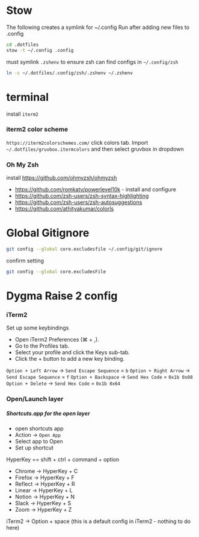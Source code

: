 # Stow

The following creates a symlink for ~/.config
Run after adding new files to .config
```bash
cd .dotfiles
stow -t ~/.config .config
```


must symlink `.zshenv` to ensure zsh can find configs in `~/.config/zsh`
```bash
ln -s ~/.dotfiles/.config/zsh/.zshenv ~/.zshenv
```

# terminal
install `iterm2`
### iterm2 color scheme
`https://iterm2colorschemes.com/`
<C-i> click colors tab.  Import `~/.dotfiles/gruvbox.itermcolors` and then select gruvbox in dropdown

### Oh My Zsh
install https://github.com/ohmyzsh/ohmyzsh

- https://github.com/romkatv/powerlevel10k - install and configure
- https://github.com/zsh-users/zsh-syntax-highlighting
- https://github.com/zsh-users/zsh-autosuggestions
- https://github.com/athityakumar/colorls


# Global Gitignore
```bash
git config --global core.excludesfile ~/.config/git/ignore
```
confirm setting
```bash
git config --global core.excludesFile
```


# Dygma Raise 2 config
### iTerm2

Set up some keybindings
- Open iTerm2 Preferences (⌘ + ,).
- Go to the Profiles tab.
- Select your profile and click the Keys sub-tab.
- Click the + button to add a new key binding.

`Option + Left Arrow` -> `Send Escape Sequence` = `b`
`Option + Right Arrow` -> `Send Escape Sequence` = `f`
`Option + Backspace` -> `Send Hex Code` = `0x1b 0x08`
`Option + Delete` -> `Send Hex Code` = `0x1b 0x64`


### Open/Launch layer
##### Shortcuts.app for the open layer
- open shortcuts app
- Action -> `Open App`
- Select app to Open
- Set up shortcut

HyperKey == shift + ctrl + command + option
- Chrome -> HyperKey + C
- Firefox -> HyperKey + F
- Reflect -> HyperKey + R
- Linear -> HyperKey + L
- Notion -> HyperKey + N
- Slack -> HyperKey + S
- Zoom -> HyperKey + Z

iTerm2 -> Option + space  (this is a default config in iTerm2 - nothing to do here)


